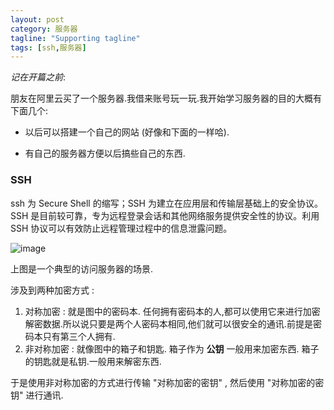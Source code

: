 ```yaml
---
layout: post
category: 服务器
tagline: "Supporting tagline"
tags: [ssh,服务器]
---
```


*记在开篇之前*:

朋友在阿里云买了一个服务器.我借来账号玩一玩.我开始学习服务器的目的大概有下面几个:

*   以后可以搭建一个自己的网站 (好像和下面的一样哈).

*   有自己的服务器方便以后搞些自己的东西.

### SSH

ssh 为 Secure Shell 的缩写；SSH 为建立在应用层和传输层基础上的安全协议。SSH 是目前较可靠，专为远程登录会话和其他网络服务提供安全性的协议。利用 SSH 协议可以有效防止远程管理过程中的信息泄露问题。

![image](http://123.56.226.104/haolj_gitImage/20150116_01.png)

上图是一个典型的访问服务器的场景.

涉及到两种加密方式 : 

1. 对称加密  : 就是图中的密码本. 任何拥有密码本的人,都可以使用它来进行加密解密数据.所以说只要是两个人密码本相同,他们就可以很安全的通讯.前提是密码本只有第三个人拥有.
2. 非对称加密 : 就像图中的箱子和钥匙. 箱子作为 __公钥__ 一般用来加密东西. 箱子的钥匙就是私钥.一般用来解密东西.

于是使用非对称加密的方式进行传输 "对称加密的密钥" , 然后使用 "对称加密的密钥" 进行通讯.



